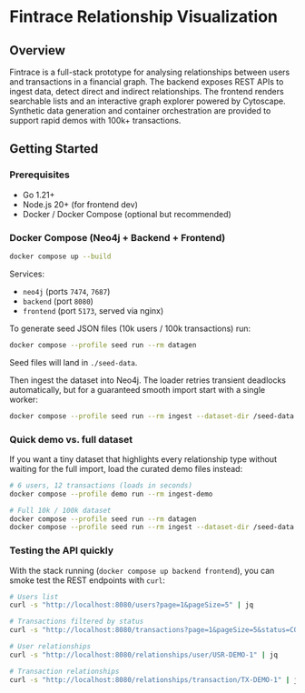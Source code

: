 # Fintrace Relationship Visualization

## Overview

Fintrace is a full-stack prototype for analysing relationships between users and transactions in a financial graph. The backend exposes REST APIs to ingest data, detect direct and indirect relationships. The frontend renders searchable lists and an interactive graph explorer powered by Cytoscape. Synthetic data generation and container orchestration are provided to support rapid demos with 100k+ transactions.

## Getting Started

### Prerequisites

- Go 1.21+
- Node.js 20+ (for frontend dev)
- Docker / Docker Compose (optional but recommended)


### Docker Compose (Neo4j + Backend + Frontend)

```bash
docker compose up --build
```

Services:
- `neo4j` (ports `7474`, `7687`)
- `backend` (port `8080`)
- `frontend` (port `5173`, served via nginx)

To generate seed JSON files (10k users / 100k transactions) run:

```bash
docker compose --profile seed run --rm datagen
```

Seed files will land in `./seed-data`.

Then ingest the dataset into Neo4j. The loader retries transient deadlocks automatically, but for a guaranteed smooth import start with a single worker:

```bash
docker compose --profile seed run --rm ingest --dataset-dir /seed-data --workers 1
```

### Quick demo vs. full dataset

If you want a tiny dataset that highlights every relationship type without waiting for the full import, load the curated demo files instead:

```bash
# 6 users, 12 transactions (loads in seconds)
docker compose --profile demo run --rm ingest-demo

# Full 10k / 100k dataset
docker compose --profile seed run --rm datagen
docker compose --profile seed run --rm ingest --dataset-dir /seed-data --workers 1
```

### Testing the API quickly

With the stack running (`docker compose up backend frontend`), you can smoke test the REST endpoints with `curl`:

```bash
# Users list
curl -s "http://localhost:8080/users?page=1&pageSize=5" | jq

# Transactions filtered by status
curl -s "http://localhost:8080/transactions?page=1&pageSize=5&status=COMPLETED" | jq

# User relationships
curl -s "http://localhost:8080/relationships/user/USR-DEMO-1" | jq

# Transaction relationships
curl -s "http://localhost:8080/relationships/transaction/TX-DEMO-1" | jq
```

